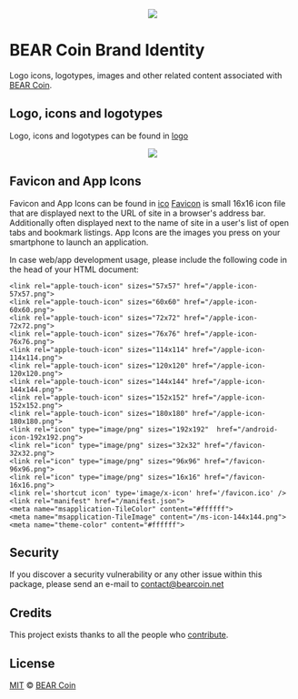 <p align="center">
    <img src="banner/github_header.png" />
</p>

# BEAR Coin Brand Identity
Logo icons, logotypes, images and other related content associated with [BEAR Coin](https://bearcoin.net/).

## Logo, icons and logotypes
Logo, icons and logotypes can be found in [logo](logo/)
<p align="center">
    <img src="logo/example.png" />
</p>

## Favicon and App Icons
Favicon and App Icons can be found in [ico](ico/)
[Favicon](ico/favicon.ico) is small 16x16 icon file that are displayed next to the URL of site in a browser's address bar. Additionally often displayed next to the name of site in a user's list of open tabs and bookmark listings. App Icons are the images you press on your smartphone to launch an application.

In case web/app development usage, please include the following code in the head of your HTML document:
```
<link rel="apple-touch-icon" sizes="57x57" href="/apple-icon-57x57.png">
<link rel="apple-touch-icon" sizes="60x60" href="/apple-icon-60x60.png">
<link rel="apple-touch-icon" sizes="72x72" href="/apple-icon-72x72.png">
<link rel="apple-touch-icon" sizes="76x76" href="/apple-icon-76x76.png">
<link rel="apple-touch-icon" sizes="114x114" href="/apple-icon-114x114.png">
<link rel="apple-touch-icon" sizes="120x120" href="/apple-icon-120x120.png">
<link rel="apple-touch-icon" sizes="144x144" href="/apple-icon-144x144.png">
<link rel="apple-touch-icon" sizes="152x152" href="/apple-icon-152x152.png">
<link rel="apple-touch-icon" sizes="180x180" href="/apple-icon-180x180.png">
<link rel="icon" type="image/png" sizes="192x192"  href="/android-icon-192x192.png">
<link rel="icon" type="image/png" sizes="32x32" href="/favicon-32x32.png">
<link rel="icon" type="image/png" sizes="96x96" href="/favicon-96x96.png">
<link rel="icon" type="image/png" sizes="16x16" href="/favicon-16x16.png">
<link rel='shortcut icon' type='image/x-icon' href='/favicon.ico' />
<link rel="manifest" href="/manifest.json">
<meta name="msapplication-TileColor" content="#ffffff">
<meta name="msapplication-TileImage" content="/ms-icon-144x144.png">
<meta name="theme-color" content="#ffffff">
```

## Security

If you discover a security vulnerability or any other issue within this package, please send an e-mail to contact@bearcoin.net

## Credits

This project exists thanks to all the people who [contribute](../../contributors).

## License

[MIT](LICENSE) © [BEAR Coin](https://bearcoin.net/)
